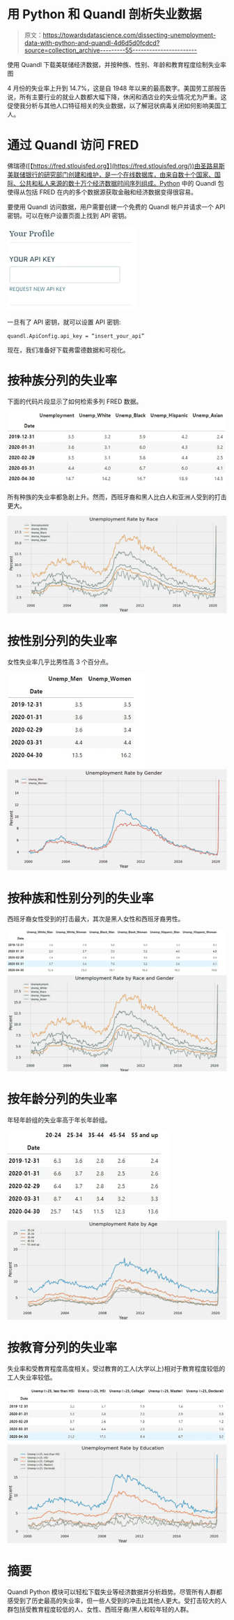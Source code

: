 # 用 Python 和 Quandl 剖析失业数据

> 原文：<https://towardsdatascience.com/dissecting-unemployment-data-with-python-and-quandl-4d6d5d0fcdcd?source=collection_archive---------55----------------------->

使用 Quandl 下载美联储经济数据，并按种族、性别、年龄和教育程度绘制失业率图

4 月份的失业率上升到 14.7%，这是自 1948 年以来的最高数字。美国劳工部报告说，所有主要行业的就业人数都大幅下降，休闲和酒店业的失业情况尤为严重。这促使我分析与其他人口特征相关的失业数据，以了解冠状病毒关闭如何影响美国工人。

# 通过 Quandl 访问 FRED

佛瑞德([【https://fred.stlouisfed.org】](https://fred.stlouisfed.org/))由圣路易斯美联储银行的研究部门创建和维护，是一个在线数据库，由来自数十个国家、国际、公共和私人来源的数十万个经济数据时间序列组成。Python 中的 Quandl 包使得从包括 FRED 在内的多个数据源获取金融和经济数据变得很容易。

要使用 Quandl 访问数据，用户需要创建一个免费的 Quandl 帐户并请求一个 API 密钥。可以在帐户设置页面上找到 API 密钥。

![](img/7349cbcb6396776df80644a4ce5e9ccb.png)

一旦有了 API 密钥，就可以设置 API 密钥:

```
quandl.ApiConfig.api_key = “insert_your_api”
```

现在，我们准备好下载弗雷德数据和可视化。

# 按种族分列的失业率

下面的代码片段显示了如何检索多列 FRED 数据。

![](img/78d6122ec0ed6f487a1931aeb9af312c.png)

所有种族的失业率都急剧上升。然而，西班牙裔和黑人比白人和亚洲人受到的打击更大。

![](img/36caca1df86ce5c9bdbe3fd8c2b20a8b.png)

# 按性别分列的失业率

女性失业率几乎比男性高 3 个百分点。

![](img/ec5980c706e137b1b727a6994d818866.png)![](img/594e2d8c3c4775d4713c01307842ca9f.png)

# 按种族和性别分列的失业率

西班牙裔女性受到的打击最大，其次是黑人女性和西班牙裔男性。

![](img/9ea866efee1162a07c55a0b157636460.png)![](img/99c6e05f1310189585d424dfdbd06f9a.png)

# 按年龄分列的失业率

年轻年龄组的失业率高于年长年龄组。

![](img/e429a2931b0ecc78631d1da134550cc2.png)![](img/e768448b6d9d1d389d02805ac3b9a05c.png)

# 按教育分列的失业率

失业率和受教育程度高度相关。受过教育的工人(大学以上)相对于教育程度较低的工人失业率较低。

![](img/981acbca15b5b590f154f352a6f3344a.png)![](img/288054f66be547c473cb9ed18b4c2b17.png)

# 摘要

Quandl Python 模块可以轻松下载失业等经济数据并分析趋势。尽管所有人群都感受到了历史最高的失业率，但一些人受到的冲击比其他人更大。受打击较大的人群包括受教育程度较低的人、女性、西班牙裔/黑人和较年轻的人群。